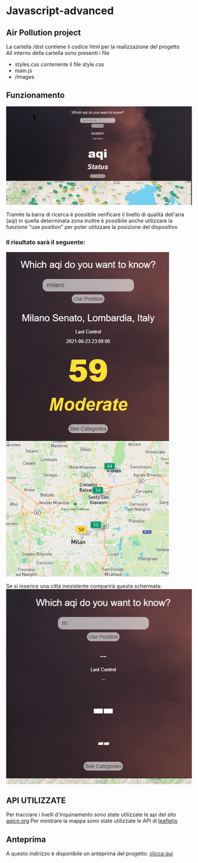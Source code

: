 # Javascript-advanced

## Air Pollution project

La cartella /dist contiene il codice html per la realizzazione del progetto <br>
All interno della cartella sono presenti i file

<ul>
  <li>styles.css contenente il file style.css</li> 
  <li>main.js</li>
  <li>/images</li>
</ul>

## Funzionamento

![Scheme](https://github.com/azmi27-12/Javascript-advanced/blob/master/screenshoot/home.PNG)

Tramite la barra di ricerca è possibile verificare il livello di qualità dell'aria (aqi) in quella determinata zona inoltre è possibile anche utilizzare la funzione "use position" per poter utilizzare la posizione del dispositivo

### Il risultato sarà il seguente:
![Scheme](https://github.com/azmi27-12/Javascript-advanced/blob/master/screenshoot/ricerca.PNG)


Se si inserice una città inesistente comparirà questa schermata: <br>
![Scheme](https://github.com/azmi27-12/Javascript-advanced/blob/master/screenshoot/error.PNG)

## API UTILIZZATE

Per tracciare i livelli d'inquinamento sono state utilizzate le api del sito <a href="https://aqicn.org/map/world/">aqicn.org</a> 
Per mostrare la mappa sono state utilizzate le API di <a href="https://leafletjs.com/">leafletjs<a>




## Anteprima 

A questo indirizzo è disponibile un anteprima del progetto:
<a href="https://air-pollution-c5eaf.web.app/"> clicca qui </a>

